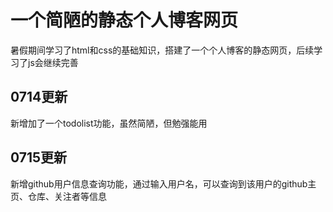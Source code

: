 # 一个简陋的静态个人博客网页

暑假期间学习了html和css的基础知识，搭建了一个个人博客的静态网页，后续学习了js会继续完善
## 0714更新
新增加了一个todolist功能，虽然简陋，但勉强能用
## 0715更新
新增github用户信息查询功能，通过输入用户名，可以查询到该用户的github主页、仓库、关注者等信息